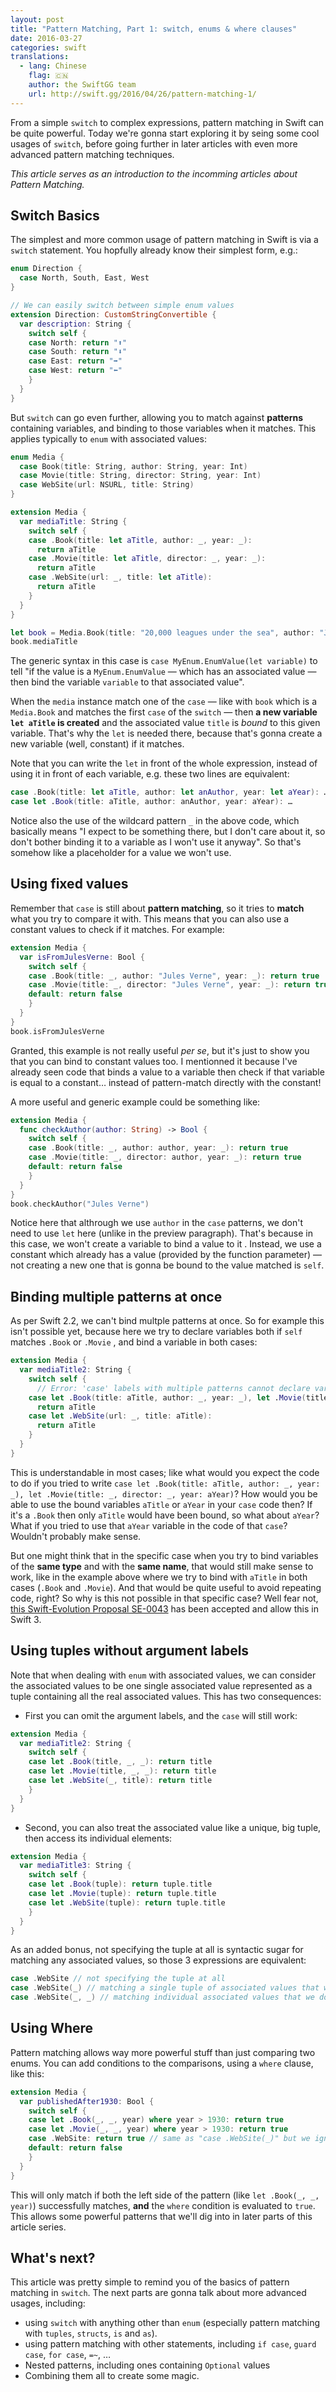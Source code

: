 ```yaml
---
layout: post
title: "Pattern Matching, Part 1: switch, enums & where clauses"
date: 2016-03-27
categories: swift
translations:
  - lang: Chinese
    flag: 🇨🇳
    author: the SwiftGG team
    url: http://swift.gg/2016/04/26/pattern-matching-1/
---
```


From a simple `switch` to complex expressions, pattern matching in Swift can be quite powerful. Today we're gonna start exploring it by seing some cool usages of `switch`, before going further in later articles with even more advanced pattern matching techniques.

_This article serves as an introduction to the incomming articles about Pattern Matching._

## Switch Basics

The simplest and more common usage of pattern matching in Swift is via a `switch` statement. You hopfully already know their simplest form, e.g.:

```swift
enum Direction {
  case North, South, East, West
}

// We can easily switch between simple enum values
extension Direction: CustomStringConvertible {
  var description: String {
    switch self {
    case North: return "⬆️"
    case South: return "⬇️"
    case East: return "➡️"
    case West: return "⬅️"
    }
  }
}
```

But `switch` can go even further, allowing you to match against **patterns** containing variables, and binding to those variables when it matches. This applies typically to `enum` with associated values:

```swift
enum Media {
  case Book(title: String, author: String, year: Int)
  case Movie(title: String, director: String, year: Int)
  case WebSite(url: NSURL, title: String)
}

extension Media {
  var mediaTitle: String {
    switch self {
    case .Book(title: let aTitle, author: _, year: _):
      return aTitle
    case .Movie(title: let aTitle, director: _, year: _):
      return aTitle
    case .WebSite(url: _, title: let aTitle):
      return aTitle
    }
  }
}

let book = Media.Book(title: "20,000 leagues under the sea", author: "Jules Verne", year: 1870)
book.mediaTitle
```

The generic syntax in this case is `case MyEnum.EnumValue(let variable)` to tell "if the value is a `MyEnum.EnumValue` — which has an associated value — then bind the variable `variable` to that associated value".

When the `media` instance match one of the `case` — like with `book` which is a `Media.Book` and matches the first `case` of the `switch` — then **a new variable `let aTitle` is created** and the associated value `title` is _bound_ to this given variable.
That's why the `let` is needed there, because that's gonna create a new variable (well, constant) if it matches.

Note that you can write the `let` in front of the whole expression, instead of using it in front of each variable, e.g. these two lines are equivalent:

```swift
case .Book(title: let aTitle, author: let anAuthor, year: let aYear): …
case let .Book(title: aTitle, author: anAuthor, year: aYear): …
```

Notice also the use of the wildcard pattern `_` in the above code, which basically means "I expect to be something there, but I don't care about it, so don't bother binding it to a variable as I won't use it anyway". So that's somehow like a placeholder for a value we won't use.


## Using fixed values

Remember that `case`  is still about **pattern matching**, so it tries to **match** what you try to compare it with. This means that you can also use a constant values to check if it matches. For example:

```swift
extension Media {
  var isFromJulesVerne: Bool {
    switch self {
    case .Book(title: _, author: "Jules Verne", year: _): return true
    case .Movie(title: _, director: "Jules Verne", year: _): return true
    default: return false
    }
  }
}
book.isFromJulesVerne
```

Granted, this example is not really useful _per se_, but it's just to show you that you can bind to constant values too. I mentionned it because I've already seen code that binds a value to a variable then check if that variable is equal to a constant… instead of pattern-match directly with the constant!

A more useful and generic example could be something like:

```swift
extension Media {
  func checkAuthor(author: String) -> Bool {
    switch self {
    case .Book(title: _, author: author, year: _): return true
    case .Movie(title: _, director: author, year: _): return true
    default: return false
    }
  }
}
book.checkAuthor("Jules Verne")
```

Notice here that althrough we use `author` in the `case` patterns, we don't need to use `let` here (unlike in the preview paragraph). That's because in this case, we won't create a variable to bind a value to it . Instead, we use a constant which already has a value (provided by the function parameter) — not creating a new one that is gonna be bound to the value matched is `self`.

## Binding multiple patterns at once

As per Swift 2.2, we can't bind multple patterns at once. So for example this isn't possible yet, because here we try to declare variables both if `self` matches `.Book` or `.Movie` , and bind a variable in both cases:

```swift
extension Media {
  var mediaTitle2: String {
    switch self {
      // Error: 'case' labels with multiple patterns cannot declare variables
    case let .Book(title: aTitle, author: _, year: _), let .Movie(title: aTitle, director: _, year: _):
      return aTitle
    case let .WebSite(url: _, title: aTitle):
      return aTitle
    }
  }
}
```

This is understandable in most cases; like what would you expect the code to do if you tried to write `case let .Book(title: aTitle, author: _, year: _), let .Movie(title: _, director: _, year: aYear)`? How would you be able to use the bound variables `aTitle` or `aYear` in your `case` code then? If it's a `.Book` then only `aTitle` would have been bound, so what about `aYear`? What if you tried to use that `aYear` variable in the code of that `case`? Wouldn't probably make sense.

But one might think that in the specific case when you try to bind variables of the **same type** and with the **same name**, that would still make sense to work, like in the example above where we try to bind with `aTitle` in both cases (`.Book` and `.Movie`). And that would be quite useful to avoid repeating code, right?
So why is this not possible in that specific case? Well fear not, [this Swift-Evolution Proposal SE-0043](https://github.com/apple/swift-evolution/blob/master/proposals/0043-declare-variables-in-case-labels-with-multiple-patterns.md) has been accepted and allow this in Swift 3.

## Using tuples without argument labels

Note that when dealing with `enum` with associated values, we can consider the associated values to be one single associated value represented as a tuple containing all the real associated values. This has two consequences:

* First you can omit the argument labels, and the `case` will still work:

```swift
extension Media {
  var mediaTitle2: String {
    switch self {
    case let .Book(title, _, _): return title
    case let .Movie(title, _, _): return title
    case let .WebSite(_, title): return title
    }
  }
}
```

* Second, you can also treat the associated value like a unique, big tuple, then access its individual elements:

```swift
extension Media {
  var mediaTitle3: String {
    switch self {
    case let .Book(tuple): return tuple.title
    case let .Movie(tuple): return tuple.title
    case let .WebSite(tuple): return tuple.title
    }
  }
}
```

As an added bonus, not specifying the tuple at all is syntactic sugar for matching any associated values, so those 3 expressions are equivalent:

```swift
case .WebSite // not specifying the tuple at all
case .WebSite(_) // matching a single tuple of associated values that we don't care about
case .WebSite(_, _) // matching individual associated values that we don't care about either
```

## Using Where

Pattern matching allows way more powerful stuff than just comparing two enums. You can add conditions to the comparisons, using a `where` clause, like this:

```swift
extension Media {
  var publishedAfter1930: Bool {
    switch self {
    case let .Book(_, _, year) where year > 1930: return true
    case let .Movie(_, _, year) where year > 1930: return true
    case .WebSite: return true // same as "case .WebSite(_)" but we ignore the associated tuple value
    default: return false
    }
  }
}
```

This will only match if both the left side of the pattern (like `let .Book(_, _, year)`) successfully matches, **and** the `where` condition is evaluated to `true`. This allows some powerful patterns that we'll dig into in later parts of this article series.

## What's next?

This article was pretty simple to remind you of the basics of pattern matching in `switch`. The next parts are gonna talk about more advanced usages, including:

* using `switch` with anything other than `enum` (especially pattern matching with `tuples`, `structs`, `is` and `as`).
* using pattern matching with other statements, including `if case`, `guard case`, `for case`, `=~`, …
* Nested patterns, including ones containing `Optional` values
* Combining them all to create some magic.
